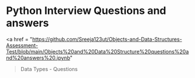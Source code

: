 # Python Interview Questions and answers


<a href = "https://github.com/Sreeja123ut/Objects-and-Data-Structures-Assessment-Test/blob/main/Objects%20and%20Data%20Structure%20questions%20and%20answers%20.ipynb"
>Data Types - Questions </a>
